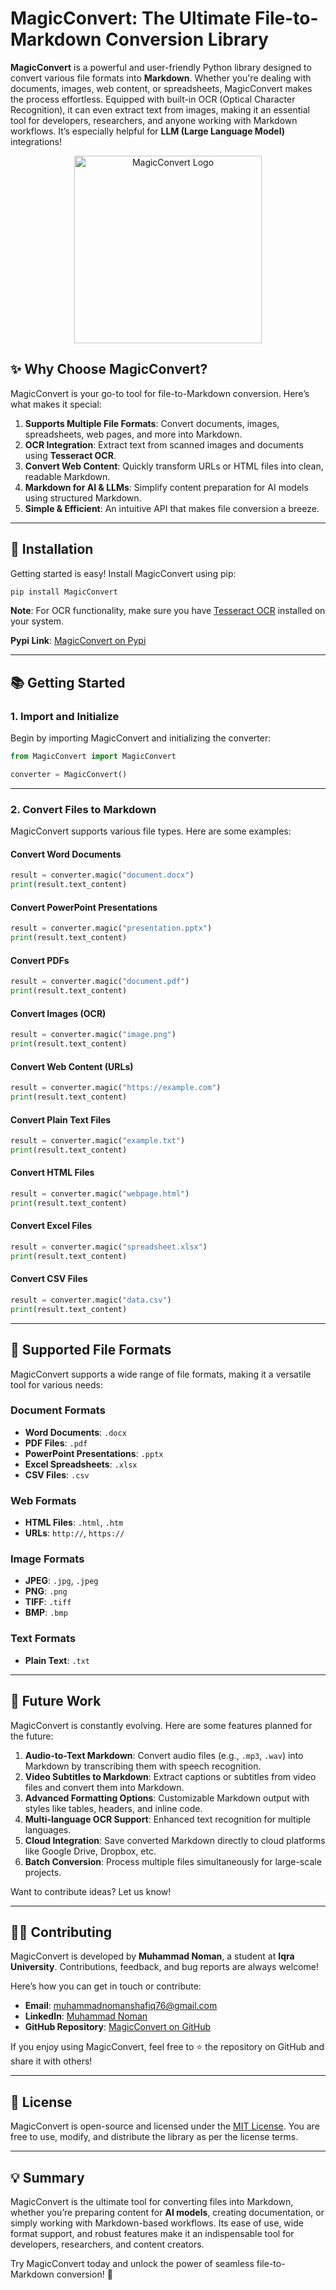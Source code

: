 # MagicConvert: The Ultimate File-to-Markdown Conversion Library

**MagicConvert** is a powerful and user-friendly Python library designed to convert various file formats into **Markdown**. Whether you're dealing with documents, images, web content, or spreadsheets, MagicConvert makes the process effortless. Equipped with built-in OCR (Optical Character Recognition), it can even extract text from images, making it an essential tool for developers, researchers, and anyone working with Markdown workflows. It’s especially helpful for **LLM (Large Language Model)** integrations!

<p align="center">
  <img src="https://i.imgur.com/Gm7hFzR_d.webp?maxwidth=760&fidelity=grand" alt="MagicConvert Logo" width="300" height="300">
</p>

## **✨ Why Choose MagicConvert?**

MagicConvert is your go-to tool for file-to-Markdown conversion. Here’s what makes it special:

1. **Supports Multiple File Formats**: Convert documents, images, spreadsheets, web pages, and more into Markdown.
2. **OCR Integration**: Extract text from scanned images and documents using **Tesseract OCR**.
3. **Convert Web Content**: Quickly transform URLs or HTML files into clean, readable Markdown.
4. **Markdown for AI & LLMs**: Simplify content preparation for AI models using structured Markdown.
5. **Simple & Efficient**: An intuitive API that makes file conversion a breeze.

---

## **🚀 Installation**

Getting started is easy! Install MagicConvert using pip:

```bash
pip install MagicConvert
```

**Note**: For OCR functionality, make sure you have [Tesseract OCR](https://github.com/tesseract-ocr/tesseract) installed on your system.

**Pypi Link**: [MagicConvert on Pypi](https://pypi.org/project/MagicConvert/)

---

## **📚 Getting Started**

### **1. Import and Initialize**

Begin by importing MagicConvert and initializing the converter:

```python
from MagicConvert import MagicConvert

converter = MagicConvert()
```

---

### **2. Convert Files to Markdown**

MagicConvert supports various file types. Here are some examples:

#### **Convert Word Documents**

```python
result = converter.magic("document.docx")
print(result.text_content)
```

#### **Convert PowerPoint Presentations**

```python
result = converter.magic("presentation.pptx")
print(result.text_content)
```

#### **Convert PDFs**

```python
result = converter.magic("document.pdf")
print(result.text_content)
```

#### **Convert Images (OCR)**

```python
result = converter.magic("image.png")
print(result.text_content)
```

#### **Convert Web Content (URLs)**

```python
result = converter.magic("https://example.com")
print(result.text_content)
```

#### **Convert Plain Text Files**

```python
result = converter.magic("example.txt")
print(result.text_content)
```

#### **Convert HTML Files**

```python
result = converter.magic("webpage.html")
print(result.text_content)
```

#### **Convert Excel Files**

```python
result = converter.magic("spreadsheet.xlsx")
print(result.text_content)
```

#### **Convert CSV Files**

```python
result = converter.magic("data.csv")
print(result.text_content)
```

---

## **📂 Supported File Formats**

MagicConvert supports a wide range of file formats, making it a versatile tool for various needs:

### **Document Formats**

- **Word Documents**: `.docx`
- **PDF Files**: `.pdf`
- **PowerPoint Presentations**: `.pptx`
- **Excel Spreadsheets**: `.xlsx`
- **CSV Files**: `.csv`

### **Web Formats**

- **HTML Files**: `.html`, `.htm`
- **URLs**: `http://`, `https://`

### **Image Formats**

- **JPEG**: `.jpg`, `.jpeg`
- **PNG**: `.png`
- **TIFF**: `.tiff`
- **BMP**: `.bmp`

### **Text Formats**

- **Plain Text**: `.txt`

---

## **📅 Future Work**

MagicConvert is constantly evolving. Here are some features planned for the future:

1. **Audio-to-Text Markdown**: Convert audio files (e.g., `.mp3`, `.wav`) into Markdown by transcribing them with speech recognition.
2. **Video Subtitles to Markdown**: Extract captions or subtitles from video files and convert them into Markdown.
3. **Advanced Formatting Options**: Customizable Markdown output with styles like tables, headers, and inline code.
4. **Multi-language OCR Support**: Enhanced text recognition for multiple languages.
5. **Cloud Integration**: Save converted Markdown directly to cloud platforms like Google Drive, Dropbox, etc.
6. **Batch Conversion**: Process multiple files simultaneously for large-scale projects.

Want to contribute ideas? Let us know!

---

## **👨‍💻 Contributing**

MagicConvert is developed by **Muhammad Noman**, a student at **Iqra University**. Contributions, feedback, and bug reports are always welcome!

Here’s how you can get in touch or contribute:

- **Email**: [muhammadnomanshafiq76@gmail.com](mailto:muhammadnomanshafiq76@gmail.com)
- **LinkedIn**: [Muhammad Noman](https://www.linkedin.com/in/muhammad-noman76/)
- **GitHub Repository**: [MagicConvert on GitHub](https://github.com/MuhammadNoman76/MagicConvert)

If you enjoy using MagicConvert, feel free to ⭐️ the repository on GitHub and share it with others!

---

## **📃 License**

MagicConvert is open-source and licensed under the [MIT License](https://github.com/MuhammadNoman76/MagicConvert/blob/main/LICENSE). You are free to use, modify, and distribute the library as per the license terms.

---

## **💡 Summary**

MagicConvert is the ultimate tool for converting files into Markdown, whether you’re preparing content for **AI models**, creating documentation, or simply working with Markdown-based workflows. Its ease of use, wide format support, and robust features make it an indispensable tool for developers, researchers, and content creators.

Try MagicConvert today and unlock the power of seamless file-to-Markdown conversion! 🚀
